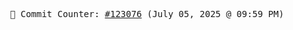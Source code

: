 <p align="center">
    <samp>
        📮 Commit Counter: <a href="https://github.com/Javascript-void0/Javascript-void0/commits/main">#123076</a> (July 05, 2025 @ 09:59 PM)
    </samp>
</p>